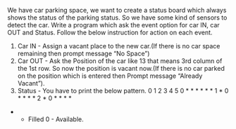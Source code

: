 We have car parking space, we want to create a status board which always shows the
status of the parking status. So we have some kind of sensors to detect the car.
Write a program which ask the event option for car IN, car OUT and Status. Follow the
below instruction for action on each event.
1. Car IN - Assign a vacant place to the new car.(If there is no car space remaining
then prompt message “No Space”)
2. Car OUT - Ask the Position of the car like 13 that means 3rd column of the 1st
row. So now the position is vacant now.(If there is no car parked on the position
which is entered then Prompt message “Already Vacant”).
3. Status - You have to print the below pattern.
 0 1 2 3 4 5
0 * * * * * *
1 * 0 * * * *
2 * 0 * * * *
* - Filled 0 - Available.
